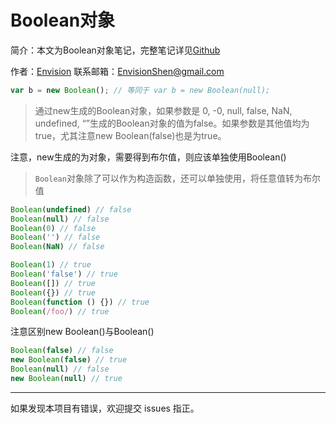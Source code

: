 # Boolean对象

简介：本文为Boolean对象笔记，完整笔记详见[Github](https://github.com/MrEnvision/Front-end_learning_notes)

作者：[Envision](https://github.com/MrEnvision)         联系邮箱：[EnvisionShen@gmail.com](mailto:EnvisionShen@gmail.com)



```javascript
var b = new Boolean(); // 等同于 var b = new Boolean(null);
```

> 通过new生成的Boolean对象，如果参数是 0, -0, null, false, NaN, undefined, “”生成的Boolean对象的值为false。如果参数是其他值均为true，尤其注意new Boolean(false)也是为true。

注意，new生成的为对象，需要得到布尔值，则应该单独使用Boolean()

> `Boolean`对象除了可以作为构造函数，还可以单独使用，将任意值转为布尔值

```javascript
Boolean(undefined) // false
Boolean(null) // false
Boolean(0) // false
Boolean('') // false
Boolean(NaN) // false

Boolean(1) // true
Boolean('false') // true
Boolean([]) // true
Boolean({}) // true
Boolean(function () {}) // true
Boolean(/foo/) // true
```



注意区别new Boolean()与Boolean()

```javascript
Boolean(false) // false
new Boolean(false) // true
Boolean(null) // false
new Boolean(null) // true
```



------

如果发现本项目有错误，欢迎提交 issues 指正。